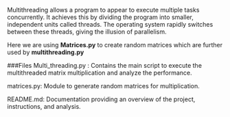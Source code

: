 Multithreading allows a program to appear to execute multiple tasks concurrently. It achieves this by dividing the program into smaller, independent units called threads. The operating system rapidly switches between these threads, giving the illusion of parallelism.

Here we are using **Matrices.py** to create random matrices which are further used by **multithreading.py**

###Files
Multi_threading.py : Contains the main script to execute the multithreaded matrix multiplication and analyze the performance.

matrices.py: Module to generate random matrices for multiplication.

README.md: Documentation providing an overview of the project, instructions, and analysis.
